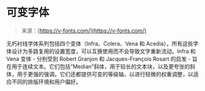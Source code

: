 <!--yml

类别：未分类

日期：2024-05-27 15:19:55

-->

# 可变字体

> 来源：[https://v-fonts.com/](https://v-fonts.com/)

无朽衬线字体系列包括四个变体（Infra、Colera、Vena 和 Acedia），所有这些字体设计为多路复用的设置宽度，可以互换使用而不会导致文字重新流动。Infra 和 Vena 变体 - 分别受到 Robert Granjon 和 Jacques-François Rosart 的启发 - 旨在用于连续文本。它们包括“Median”斜体，用于较长的文本块，以及更夸张的斜体，用于更强的强调。它们还都提供可变的等级轴，以进行轻微的权重调整，以适应不同的排版环境和用户偏好。
